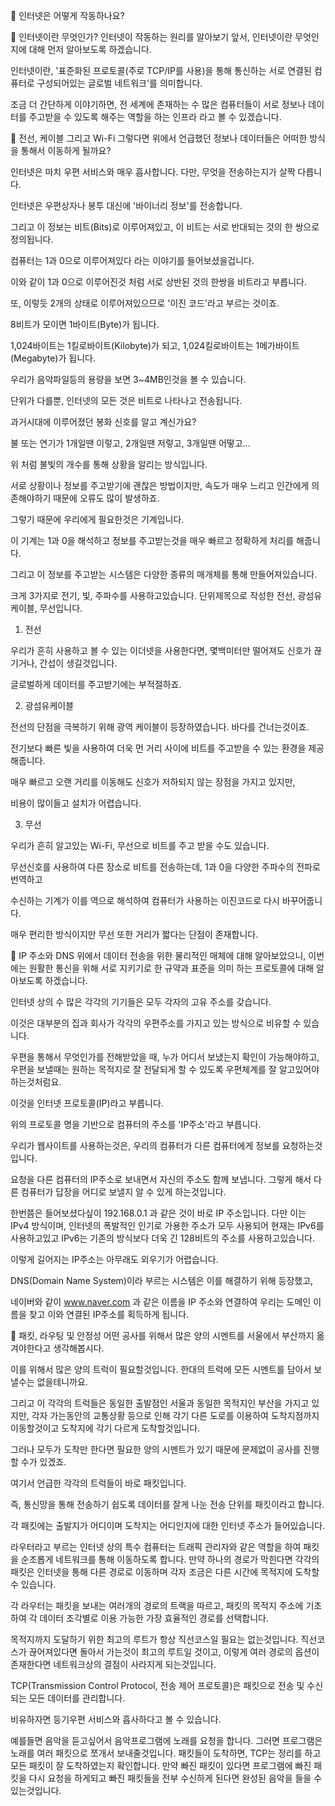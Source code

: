 📁 인터넷은 어떻게 작동하나요?


📝 인터넷이란 무엇인가?
인터넷이 작동하는 원리를 알아보기 앞서, 인터넷이란 무엇인지에 대해 먼저 알아보도록 하겠습니다.



인터넷이란, '표준화된 프로토콜(주로 TCP/IP를 사용)을 통해 통신하는 서로 연결된 컴퓨터로 구성되어있는 글로벌 네트워크'를 의미합니다.

조금 더 간단하게 이야기하면, 전 세계에 존재하는 수 많은 컴퓨터들이 서로 정보나 데이터를 주고받을 수 있도록 해주는 역할을 하는 인프라 라고 볼 수 있겠습니다.





📝 전선, 케이블 그리고 Wi-Fi
그렇다면 위에서 언급했던 정보나 데이터들은 어떠한 방식을 통해서 이동하게 될까요?



인터넷은 마치 우편 서비스와 매우 흡사합니다. 다만, 무엇을 전송하는지가 살짝 다릅니다.

인터넷은 우편상자나 봉투 대신에 '바이너리 정보'를 전송합니다.



그리고 이 정보는 비트(Bits)로 이루어져있고, 이 비트는 서로 반대되는 것의 한 쌍으로 정의됩니다.

컴퓨터는 1과 0으로 이루어져있다 라는 이야기를 들어보셨을겁니다.

이와 같이 1과 0으로 이루어진것 처럼 서로 상반된 것의 한쌍을 비트라고 부릅니다.

또, 이렇듯 2개의 상태로 이루어져있으므로 '이진 코드'라고 부르는 것이죠.



8비트가 모이면 1바이트(Byte)가 됩니다.

1,024바이트는 1킬로바이트(Kilobyte)가 되고, 1,024킬로바이트는 1메가바이트(Megabyte)가 됩니다.

우리가 음악파일등의 용량을 보면 3~4MB인것을 볼 수 있습니다.

단위가 다를뿐, 인터넷의 모든 것은 비트로 나타나고 전송됩니다.



과거시대에 이루어졌던 봉화 신호를 알고 계신가요?

불 또는 연기가 1개일땐 이렇고, 2개일땐 저렇고, 3개일땐 어떻고...

위 처럼 불빛의 개수를 통해 상황을 알리는 방식입니다.

서로 상황이나 정보를 주고받기에 괜찮은 방법이지만, 속도가 매우 느리고 인간에게 의존해야하기 때문에 오류도 많이 발생하죠.

그렇기 때문에 우리에게 필요한것은 기계입니다.

이 기계는 1과 0을 해석하고 정보를 주고받는것을 매우 빠르고 정확하게 처리를 해줍니다.



그리고 이 정보를 주고받는 시스템은 다양한 종류의 매개체를 통해 만들어져있습니다.

크게 3가지로 전기, 빛, 주파수를 사용하고있습니다. 단위제목으로 작성한 전선, 광섬유케이블, 무선입니다.



1. 전선

우리가 흔히 사용하고 볼 수 있는 이더넷을 사용한다면, 몇백미터만 떨어져도 신호가 끊기거나, 간섭이 생길것입니다.

글로벌하게 데이터를 주고받기에는 부적절하죠.



2. 광섬유케이블

전선의 단점을 극복하기 위해 광역 케이블이 등장하였습니다. 바다를 건너는것이죠.

전기보다 빠른 빛을 사용하여 더욱 먼 거리 사이에 비트를 주고받을 수 있는 환경을 제공해줍니다.

매우 빠르고 오랜 거리를 이동해도 신호가 저하되지 않는 장점을 가지고 있지만,

비용이 많이들고 설치가 어렵습니다.



3. 무선

우리가 흔히 알고있는 Wi-Fi, 무선으로 비트를 주고 받을 수도 있습니다.

무선신호를 사용하여 다른 장소로 비트를 전송하는데, 1과 0을 다양한 주파수의 전파로 번역하고

수신하는 기계가 이를 역으로 해석하여 컴퓨터가 사용하는 이진코드로 다시 바꾸어줍니다.

매우 편리한 방식이지만 무선 또한 거리가 짧다는 단점이 존재합니다.





📝 IP 주소와 DNS
위에서 데이터 전송을 위한 물리적인 매체에 대해 알아보았으니, 이번에는 원활한 통신을 위해 서로 지키기로 한 규약과 표준을 의미 하는 프로토콜에 대해 알아보도록 하겠습니다.



인터넷 상의 수 많은 각각의 기기들은 모두 각자의 고유 주소를 갖습니다.

이것은 대부분의 집과 회사가 각각의 우편주소를 가지고 있는 방식으로 비유할 수 있습니다.

우편을 통해서 무엇인가를 전해받았을 때, 누가 어디서 보냈는지 확인이 가능해야하고, 우편을 보낼때는 원하는 목적지로 잘 전달되게 할 수 있도록 우편체계를 잘 알고있어야 하는것처럼요.

이것을 인터넷 프로토콜(IP)라고 부릅니다.



위의 프로토콜 명을 기반으로 컴퓨터의 주소를 'IP주소'라고 부릅니다.

우리가 웹사이트를 사용하는것은, 우리의 컴퓨터가 다른 컴퓨터에게 정보를 요청하는것입니다.

요청을 다른 컴퓨터의 IP주소로 보내면서 자신의 주소도 함께 보냅니다. 그렇게 해서 다른 컴퓨터가 답장을 어디로 보낼지 알 수 있게 하는것입니다.



한번쯤은 들어보셨다싶이 192.168.0.1 과 같은 것이 바로 IP 주소입니다. 다만 이는 IPv4 방식이며, 인터넷의 폭발적인 인기로 가용한 주소가 모두 사용되어 현재는 IPv6를 사용하고있고 IPv6는 기존의 방식보다 더욱 긴 128비트의 주소를 사용하고있습니다.



이렇게 길어지는 IP주소는 아무래도 외우기가 어렵습니다.

DNS(Domain Name System)이라 부르는 시스템은 이를 해결하기 위해 등장했고,

네이버와 같이 www.naver.com 과 같은 이름을 IP 주소와 연결하여 우리는 도메인 이름을 찾고 이와 연결된 IP주소를 획득하게 됩니다.





📝 패킷, 라우팅 및 안정성
어떤 공사를 위해서 많은 양의 시멘트를 서울에서 부산까지 옮겨야한다고 생각해봅시다.

이를 위해서 많은 양의 트럭이 필요할것입니다. 한대의 트럭에 모든 시멘트를 담아서 보낼수는 없을테니까요.

그리고 이 각각의 트럭들은 동일한 출발점인 서울과 동일한 목적지인 부산을 가지고 있지만, 각자 가는동안의 교통상황 등으로 인해 각기 다른 도로를 이용하여 도착지점까지 이동할것이고 도착지에 각기 다르게 도착할것입니다.

그러나 모두가 도착만 한다면 필요한 양의 시멘트가 있기 때문에 문제없이 공사를 진행 할 수가 있겠죠.

여기서 언급한 각각의 트럭들이 바로 패킷입니다.

즉, 통신망을 통해 전송하기 쉽도록 데이터를 잘게 나눈 전송 단위를 패킷이라고 합니다.



각 패킷에는 출발지가 어디이며 도착지는 어디인지에 대한 인터넷 주소가 들어있습니다.

라우터라고 부르는 인터넷 상의 특수 컴퓨터는 트래픽 관리자와 같은 역할을 하여 패킷을 순조롭게 네트워크를 통해 이동하도록 합니다.  만약 하나의 경로가 막힌다면 각각의 패킷은 인터넷을 통해 다른 경로로 이동하며 각자 조금은 다른 시간에 목적지에 도착할 수 있습니다.



각 라우터는 패킷을 보내는 여러개의 경로의 트랙을 따르고, 패킷의 목적지 주소에 기초하여 각 데이터 조각별로 이용 가능한 가장 효율적인 경로를 선택합니다.

목적지까지 도달하기 위한 최고의 루트가 항상 직선코스일 필요는 없는것입니다. 직선코스가 끊어져있다면 돌아서 가는것이 최고의 루트일 것이고, 이렇게 여러 경로의 옵션이 존재한다면 네트워크상의 결점이 사라지게 되는것입니다.



TCP(Transmission Control Protocol, 전송 제어 프로토콜)은 패킷으로 전송 및 수신되는 모든 데이터를 관리합니다.

비유하자면 등기우편 서비스와 흡사하다고 볼 수 있습니다.

예를들면 음악을 듣고싶어서 음악프로그램에 노래를 요청을 합니다. 그러면 프로그램은 노래를 여러 패킷으로 쪼개서 보내줄것입니다. 패킷들이 도착하면, TCP는 정리를 하고 모든 패킷이 잘 도착하였는지 확인합니다. 만약 빠진 패킷이 있다면 프로그램에 빠진 패킷을 다시 요청을 하게되고 빠진 패킷들을 전부 수신하게 된다면 완성된 음악을 들을 수 있는것입니다.